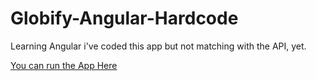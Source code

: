 # Globify-Angular-Hardcode

Learning Angular i've coded this app but not matching with the API, yet.

[You can run the App Here](http://localhost:3000)
